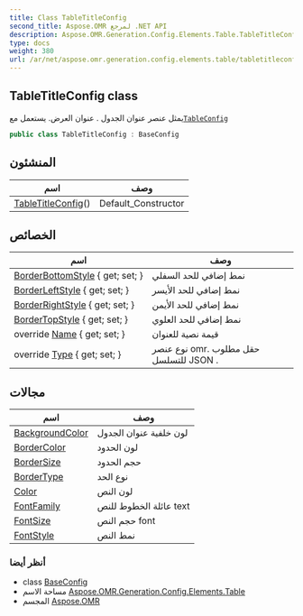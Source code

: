 ```yaml
---
title: Class TableTitleConfig
second_title: Aspose.OMR لمرجع .NET API
description: Aspose.OMR.Generation.Config.Elements.Table.TableTitleConfig فصل. يمثل عنصر عنوان الجدول . عنوان العرض. يستعمل معTableConfig
type: docs
weight: 380
url: /ar/net/aspose.omr.generation.config.elements.table/tabletitleconfig/
---
```

## TableTitleConfig class

يمثل عنصر عنوان الجدول . عنوان العرض. يستعمل مع[`TableConfig`](../tableconfig/)

```csharp
public class TableTitleConfig : BaseConfig
```

## المنشئون

| اسم | وصف |
| --- | --- |
| [TableTitleConfig](tabletitleconfig/)() | Default_Constructor |

## الخصائص

| اسم | وصف |
| --- | --- |
| [BorderBottomStyle](../../aspose.omr.generation.config.elements.table/tabletitleconfig/borderbottomstyle/) { get; set; } | نمط إضافي للحد السفلي |
| [BorderLeftStyle](../../aspose.omr.generation.config.elements.table/tabletitleconfig/borderleftstyle/) { get; set; } | نمط إضافي للحد الأيسر |
| [BorderRightStyle](../../aspose.omr.generation.config.elements.table/tabletitleconfig/borderrightstyle/) { get; set; } | نمط إضافي للحد الأيمن |
| [BorderTopStyle](../../aspose.omr.generation.config.elements.table/tabletitleconfig/bordertopstyle/) { get; set; } | نمط إضافي للحد العلوي |
| override [Name](../../aspose.omr.generation.config.elements.table/tabletitleconfig/name/) { get; set; } | قيمة نصية للعنوان |
| override [Type](../../aspose.omr.generation.config.elements.table/tabletitleconfig/type/) { get; set; } | نوع عنصر omr. حقل مطلوب للتسلسل JSON . |

## مجالات

| اسم | وصف |
| --- | --- |
| [BackgroundColor](../../aspose.omr.generation.config.elements.table/tabletitleconfig/backgroundcolor/) | لون خلفية عنوان الجدول |
| [BorderColor](../../aspose.omr.generation.config.elements.table/tabletitleconfig/bordercolor/) | لون الحدود |
| [BorderSize](../../aspose.omr.generation.config.elements.table/tabletitleconfig/bordersize/) | حجم الحدود |
| [BorderType](../../aspose.omr.generation.config.elements.table/tabletitleconfig/bordertype/) | نوع الحد |
| [Color](../../aspose.omr.generation.config.elements.table/tabletitleconfig/color/) | لون النص |
| [FontFamily](../../aspose.omr.generation.config.elements.table/tabletitleconfig/fontfamily/) | عائلة الخطوط للنص text |
| [FontSize](../../aspose.omr.generation.config.elements.table/tabletitleconfig/fontsize/) | حجم النص font |
| [FontStyle](../../aspose.omr.generation.config.elements.table/tabletitleconfig/fontstyle/) | نمط النص |

### أنظر أيضا

* class [BaseConfig](../../aspose.omr.generation.config/baseconfig/)
* مساحة الاسم [Aspose.OMR.Generation.Config.Elements.Table](../../aspose.omr.generation.config.elements.table/)
* المجسم [Aspose.OMR](../../)



